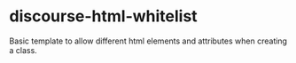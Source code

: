 # discourse-html-whitelist
Basic template to allow different html elements and attributes when creating a class.
